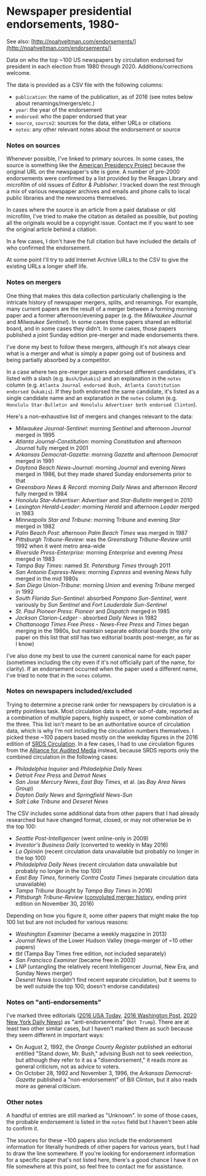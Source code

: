 # Newspaper presidential endorsements, 1980-

See also: [http://noahveltman.com/endorsements/](http://noahveltman.com/endorsements/)

Data on who the top ~100 US newspapers by circulation endorsed for president in each election from 1980 through 2020. Additions/corrections welcome.

The data is provided as a CSV file with the following columns:

* `publication`: the name of the publication, as of 2016 (see notes below about renamings/mergers/etc.)
* `year`: the year of the endorsement
* `endorsed`: who the paper endorsed that year
* `source`, `source2`: sources for the data, either URLs or citations
* `notes`: any other relevant notes about the endorsement or source

### Notes on sources

Whenever possible, I've linked to primary sources. In some cases, the source is something like the [American Presidency Project](http://www.presidency.ucsb.edu/data.php) because the original URL on the newspaper's site is gone. A number of pre-2000 endorsements were confirmed by a list provided by the Reagan Library and microfilm of old issues of *Editor & Publisher*. I tracked down the rest through a mix of various newspaper archives and emails and phone calls to local public libraries and the newsrooms themselves.

In cases where the source is an article from a paid database or old microfilm, I've tried to make the citation as detailed as possible, but posting all the originals would be a copyright issue. Contact me if you want to see the original article behind a citation.

In a few cases, I don't have the full citation but have included the details of who confirmed the endorsement.

At some point I'll try to add Internet Archive URLs to the CSV to give the existing URLs a longer shelf life.

### Notes on mergers

One thing that makes this data collection particularly challenging is the intricate history of newspaper mergers, splits, and renamings. For example, many current papers are the result of a merger between a forming morning paper and a former afternoon/evening paper (e.g. the *Milwaukee Journal* and *Milwaukee Sentinel*). In some cases those papers shared an editorial board, and in some cases they didn't. In some cases, those papers published a joint Sunday edition pre-merger and made endorsements there.

I've done my best to follow these mergers, although it's not always clear what is a merger and what is simply a paper going out of business and being partially absorbed by a competitor.

In a case where two pre-merger papers endorsed different candidates, it's listed with a slash (e.g. `Bush/Dukakis`) and an explanation in the `notes` column (e.g. `Atlanta Journal endorsed Bush, Atlanta Constitution endorsed Dukakis`). If they both endorsed the same candidate, it's listed as a single candidate name and an explanation in the `notes` column (e.g. `Honolulu Star-Bulletin and Honolulu Advertiser both endorsed Clinton`).

Here's a non-exhaustive list of mergers and changes relevant to the data:

* *Milwaukee Journal-Sentinel*: morning *Sentinel* and afternoon *Journal* merged in 1995
* *Atlanta Journal-Constitution*: morning *Constitution* and afternoon *Journal* fully merged in 2001
* *Arkansas Democrat-Gazette*: morning *Gazette* and afternoon *Democrat* merged in 1991
* *Daytona Beach News-Journal*: morning *Journal* and evening *News* merged in 1986, but they made shared Sunday endorsements prior to that
* *Greensboro News & Record*: morning *Daily News* and afternoon *Record* fully merged in 1984
* *Honolulu Star-Advertiser*: *Advertiser* and *Star-Bulletin* merged in 2010
* *Lexington Herald-Leader*: morning *Herald* and afternoon *Leader* merged in 1983
* *Minneapolis Star and Tribune*: morning Tribune and evening *Star* merged in 1982
* *Palm Beach Post*: afternoon *Palm Beach Times* was merged in 1987
* *Pittsburgh Tribune-Review*: was the *Greensburg Tribune-Review* until 1992 when it went metro area-wide
* *Riverside Press-Enterprise*: morning *Enterprise* and evening *Press* merged in 1983
* *Tampa Bay Times*: named *St. Petersburg Times* through 2011
* *San Antonio Express-News*: morning *Express* and evening *News* fully merged in the mid 1980s
* *San Diego Union-Tribune*: morning *Union* and evening *Tribune* merged in 1992
* *South Florida Sun-Sentinel*: absorbed *Pompano Sun-Sentinel*, went variously by *Sun Sentinel* and *Fort Lauderdale Sun-Sentinel*
* *St. Paul Pioneer Press*: *Pioneer* and *Dispatch* merged in 1985
* *Jackson Clarion-Ledger* - absorbed *Daily News* in 1982
* *Chattanooga Times Free Press* - *News-Free Press* and *Times* began merging in the 1980s, but maintain separate editorial boards (the only paper on this list that _still_ has two editorial boards post-merger, as far as I know)

I've also done my best to use the current canonical name for each paper (sometimes including the city even if it's not officially part of the name, for clarity).  If an endorsement occurred when the paper used a different name, I've tried to note that in the `notes` column.

### Notes on newspapers included/excluded

Trying to determine a precise rank order for newspapers by circulation is a pretty pointless task. Most circulation data is either out-of-date, reported as a combination of multiple papers, highly suspect, or some combination of the three. This list isn't meant to be an authoritative source of circulation data, which is why I'm not including the circulation numbers themselves. I picked these ~100 papers based mostly on the weekday figures in the 2016 edition of [SRDS Circulation](http://www.kantarmedia.com/us/our-solutions/media-planning-tools/srds-media-planning-platform/srds-online-databases/newspaper-media). In a few cases, I had to use circulation figures from the [Alliance for Audited Media](http://auditedmedia.com/news/research-and-data/top-25-us-newspapers-for-march-2013/) instead, because SRDS reports only the combined circulation in the following cases:

* *Philadelphia Inquirer* and *Philadelphia Daily News*
* *Detroit Free Press* and *Detroit News*
* *San Jose Mercury News*, *East Bay Times*, et al. (as *Bay Area News Group*)
* *Dayton Daily News* and *Springfield News-Sun*
* *Salt Lake Tribune* and *Deseret News*

The CSV includes some additional data from other papers that I had already researched but have changed format, closed, or may not otherwise be in the top 100:

* *Seattle Post-Intelligencer* (went online-only in 2009)
* *Investor's Business Daily* (converted to weekly in May 2016)
* *La Opinión* (recent circulation data unavailable but probably no longer in the top 100)
* *Philadelphia Daily News* (recent circulation data unavailable but probably no longer in the top 100)
* *East Bay Times*, formerly *Contra Costa Times* (separate circulation data unavailable)
* *Tampa Tribune* (bought by *Tampa Bay Times* in 2016)
* *Pittsburgh Tribune-Review* ([convoluted merger history](https://en.wikipedia.org/wiki/Pittsburgh_Tribune-Review#/media/File:Pittsburgh_newspaper_consolidation_timeline.svg), ending print edition on November 30, 2016)

Depending on how you figure it, some other papers that might make the top 100 list but are not included for various reasons:

* *Washington Examiner* (became a weekly magazine in 2013)
* *Journal News* of the Lower Hudson Valley (mega-merger of ~10 other papers)
* *tbt* (Tampa Bay Times free edition, not included separately)
* *San Francisco Examiner* (became free in 2003)
* *LNP* (untangling the relatively recent Intelligencer Journal, New Era, and Sunday News merger)
* *Deseret News* (couldn't find recent separate circulation, but it seems to be well outside the top 100; doesn't endorse candidates)

### Notes on "anti-endorsements"

I've marked three editorials ([2016 USA Today](http://www.usatoday.com/story/opinion/2016/09/29/dont-vote-for-donald-trump-editorial-board-editorials-debates/91295020/), [2016 Washington Post](https://www.washingtonpost.com/opinions/donald-trump-is-a-unique-threat-to-american-democracy/2016/07/22/a6d823cc-4f4f-11e6-aa14-e0c1087f7583_story.html?utm_term=.e3665ffa67e8), [2020 New York Daily News](https://www.nydailynews.com/opinion/99-reasons-to-dump-trump/ny-edit-99-days-reasons-20200727-3lzhzfiasraepbjpned2nbjpxq-story.html))  as "anti-endorsements" (`Not Trump`). There are at least two other similar cases, but I haven't marked them as such because they seem different in important ways:

* On August 2, 1992, the *Orange County Register* published an editorial entitled "Stand down, Mr. Bush," advising Bush not to seek reelection, but although they refer to it as a "disendorsement," it reads more as general criticism, not as advice to voters.
* On October 28, 1992 and November 3, 1996, the *Arkansas Democrat-Gazette* published a "non-endorsement" of Bill Clinton, but it also reads more as general criticism.

### Other notes

A handful of entries are still marked as "Unknown". In some of those cases, the probable endorsement is listed in the `notes` field but I haven't been able to confirm it.

The sources for these ~100 papers also include the endorsement information for literally hundreds of other papers for various years, but I had to draw the line somewhere. If you're looking for endorsement information for a specific paper that's not listed here, there's a good chance I have it on file somewhere at this point, so feel free to contact me for assistance.
